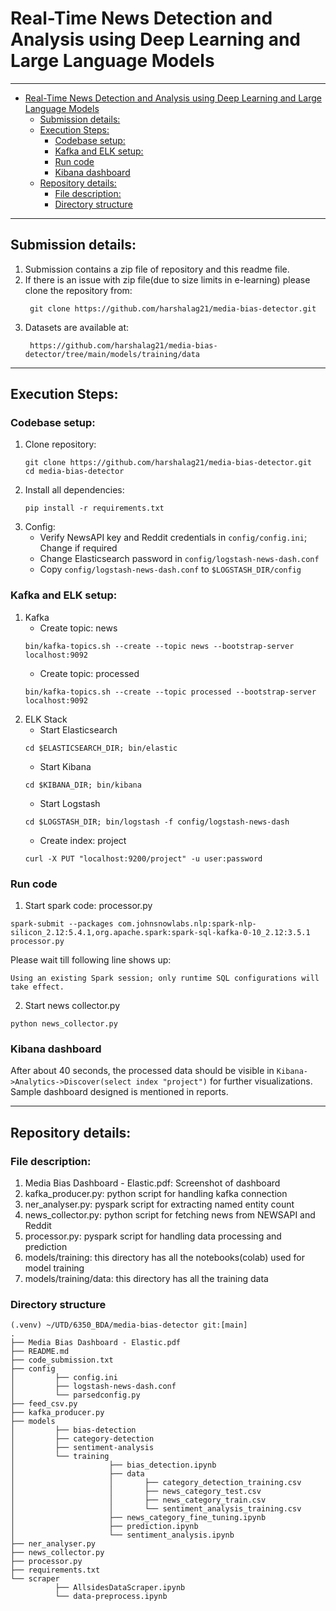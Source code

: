 # Real-Time News Detection and Analysis using Deep Learning and Large Language Models 

---

<!-- TOC -->
* [Real-Time News Detection and Analysis using Deep Learning and Large Language Models](#real-time-news-detection-and-analysis-using-deep-learning-and-large-language-models-)
  * [Submission details:](#submission-details)
  * [Execution Steps:](#execution-steps)
    * [Codebase setup:](#codebase-setup)
    * [Kafka and ELK setup:](#kafka-and-elk-setup)
    * [Run code](#run-code)
    * [Kibana dashboard](#kibana-dashboard)
  * [Repository details:](#repository-details)
    * [File description:](#file-description)
    * [Directory structure](#directory-structure)
<!-- TOC -->

---

## Submission details:
1. Submission contains a zip file of repository and this readme file.
2. If there is an issue with zip file(due to size limits in e-learning) please clone the repository from: 
   ```commandline
    git clone https://github.com/harshalag21/media-bias-detector.git
   ```
3. Datasets are available at:
    ```commandline
     https://github.com/harshalag21/media-bias-detector/tree/main/models/training/data
    ```

---

## Execution Steps:
### Codebase setup:
1. Clone repository: 
    ```commandline
    git clone https://github.com/harshalag21/media-bias-detector.git
    cd media-bias-detector
    ```
2. Install all dependencies:
    ```commandline
    pip install -r requirements.txt
    ```
3. Config:
    - Verify NewsAPI key and Reddit credentials in ```config/config.ini```; Change if required
    - Change Elasticsearch password in ```config/logstash-news-dash.conf```
    - Copy ```config/logstash-news-dash.conf``` to ```$LOGSTASH_DIR/config```

### Kafka and ELK setup:
1. Kafka
    - Create topic: news
    ```commandline
    bin/kafka-topics.sh --create --topic news --bootstrap-server localhost:9092
    ```
    - Create topic: processed
    ```commandline
    bin/kafka-topics.sh --create --topic processed --bootstrap-server localhost:9092
    ```
2. ELK Stack
    - Start Elasticsearch
    ```commandline
    cd $ELASTICSEARCH_DIR; bin/elastic
    ```
   - Start Kibana
    ```commandline
    cd $KIBANA_DIR; bin/kibana
    ```
   - Start Logstash
    ```commandline
    cd $LOGSTASH_DIR; bin/logstash -f config/logstash-news-dash
    ```
   - Create index: project
    ```commandline
    curl -X PUT "localhost:9200/project" -u user:password
    ```

### Run code
1. Start spark code: processor.py
```commandline
spark-submit --packages com.johnsnowlabs.nlp:spark-nlp-silicon_2.12:5.4.1,org.apache.spark:spark-sql-kafka-0-10_2.12:3.5.1 processor.py
```
Please wait till following line shows up:
```commandline
Using an existing Spark session; only runtime SQL configurations will take effect.
```

2. Start news collector.py
```commandline
python news_collector.py
```

### Kibana dashboard
After about 40 seconds, the processed data should be visible in ```Kibana->Analytics->Discover(select index "project")``` for further visualizations.
Sample dashboard designed is mentioned in reports.

---

## Repository details:
### File description:
1. Media Bias Dashboard - Elastic.pdf: Screenshot of dashboard
2. kafka_producer.py: python script for handling kafka connection
3. ner_analyser.py: pyspark script for extracting named entity count
4. news_collector.py: python script for fetching news from NEWSAPI and Reddit
5. processor.py: pyspark script for handling data processing and prediction
6. models/training: this directory has all the notebooks(colab) used for model training
7. models/training/data: this directory has all the training data
### Directory structure
```commandline
(.venv) ~/UTD/6350_BDA/media-bias-detector git:[main]
.
├── Media Bias Dashboard - Elastic.pdf
├── README.md
├── code_submission.txt
├── config
│         ├── config.ini
│         ├── logstash-news-dash.conf
│         └── parsedconfig.py
├── feed_csv.py
├── kafka_producer.py
├── models
│         ├── bias-detection
│         ├── category-detection
│         ├── sentiment-analysis
│         └── training
│                     ├── bias_detection.ipynb
│                     ├── data
│                     │       ├── category_detection_training.csv
│                     │       ├── news_category_test.csv
│                     │       ├── news_category_train.csv
│                     │       └── sentiment_analysis_training.csv
│                     ├── news_category_fine_tuning.ipynb
│                     ├── prediction.ipynb
│                     └── sentiment_analysis.ipynb
├── ner_analyser.py
├── news_collector.py
├── processor.py
├── requirements.txt
└── scraper
          ├── AllsidesDataScraper.ipynb
          └── data-preprocess.ipynb
```